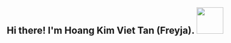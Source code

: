 ##  Hi there! I'm Hoang Kim Viet Tan (Freyja). <img src="https://github.com/Frey1a/Frey1a/blob/main/Gif/Nyancat.gif" width="60" padding-bottom="-5">
